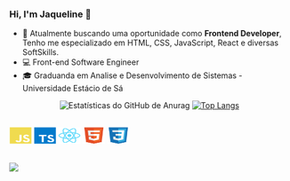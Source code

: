 ### Hi, I'm Jaqueline 👋

- 🔭 Atualmente buscando uma oportunidade como <strong>Frontend Developer</strong>, Tenho me especializado em HTML, CSS, JavaScript, React e diversas SoftSkills.
- :computer: Front-end Software Engineer<br>
- :mortar_board: Graduanda em Analise e Desenvolvimento de Sistemas - Universidade Estácio de Sá<br>


<div align="center" >

![Estatísticas do GitHub de Anurag](https://github-readme-stats.vercel.app/api?username=jaquelinepires&show_icons=true&theme=radical&bg_color=30,0d0d0d,191919&title_color=fff&text_color=fff&icon_color=79ff97)
[![Top Langs](https://github-readme-stats.vercel.app/api/top-langs/?username=jaquelinepires&layout=compact&theme=radical&bg_color=30,0d0d0d,191919&title_color=fff&text_color=fff&icon_color=79ff97)]([https://github.com/anuraghazra/github-readme-stats](https://github.com/anuraghazra/github-readme-stats))
</div>

 <div style="display: inline_block"><br>
  <img align="center" alt="Jack-Js" height="30" width="40" src="https://raw.githubusercontent.com/devicons/devicon/master/icons/javascript/javascript-plain.svg">
  <img align="center" alt="Jack-Ts" height="30" width="40" src="https://raw.githubusercontent.com/devicons/devicon/master/icons/typescript/typescript-plain.svg">
  <img align="center" alt="Jack-React" height="30" width="40" src="https://raw.githubusercontent.com/devicons/devicon/master/icons/react/react-original.svg">
  <img align="center" alt="Jack-HTML" height="30" width="40" src="https://raw.githubusercontent.com/devicons/devicon/master/icons/html5/html5-original.svg">
  <img align="center" alt="Jack-CSS" height="30" width="40" src="https://raw.githubusercontent.com/devicons/devicon/master/icons/css3/css3-original.svg">
</div>
<br>
<br>
<div>
  <a href="https://www.linkedin.com/in/jaqueline-pires" target="_blank"><img src="https://img.shields.io/badge/-LinkedIn-%230077B5?style=for-the-badge&logo=linkedin&logoColor=white" target="_blank"></a>
</div>
